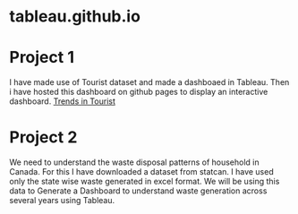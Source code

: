 # tableau.github.io

# Project 1
I have made use of Tourist dataset and made a dashboaed in Tableau. Then i have hosted this dashboard on github pages to display an interactive dashboard.
[Trends in Tourist](https://roneel-govekar.github.io/tableau.github.io/Index.html)

# Project 2
We need to understand the waste disposal patterns of household in Canada. For this I have downloaded a dataset from statcan. I have used only the state wise waste generated in excel format. We will be using this data to Generate a Dashboard to understand waste generation across several years using Tableau. 

